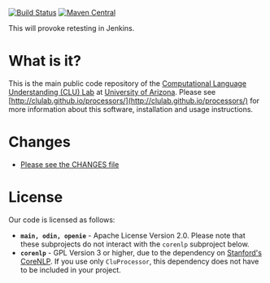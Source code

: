 [![Build Status](https://jenkins.clulab.org/buildStatus/icon?job=processors%2Fmaster)](https://jenkins.clulab.org/job/processors) 
[![Maven Central](https://img.shields.io/maven-central/v/org.clulab/processors-main_2.12)](https://mvnrepository.com/artifact/org.clulab/processors-main)

This will provoke retesting in Jenkins.


# What is it?

This is the main public code repository of the [Computational Language Understanding (CLU) Lab](http://clulab.org) at [University of Arizona](http://www.arizona.edu). Please see [http://clulab.github.io/processors/](http://clulab.github.io/processors/) for more information about this software, installation and usage instructions.

# Changes

+ [Please see the CHANGES file](CHANGES.md)

# License

Our code is licensed as follows:
+ **`main, odin, openie`** - Apache License Version 2.0. Please note that these subprojects do not interact with the `corenlp` subproject below.
+ **`corenlp`** - GPL Version 3 or higher, due to the dependency on [Stanford's CoreNLP](http://stanfordnlp.github.io/CoreNLP/). If you use only `CluProcessor`, this dependency does not have to be included in your project.

